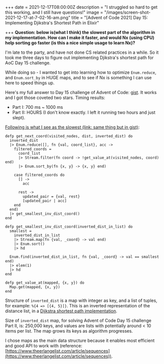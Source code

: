 +++
date = 2021-12-17T08:00:00Z
description = "I struggled so hard to get this working, and I still have questions!"
image = "/images/screen-shot-2021-12-17-at-7-02-16-am.png"
title = "[Advent of Code 2021] Day 15: Implementing Djikstra's Shortest Path in Elixir"

+++
**Question: below is(what I think) the slowest part of the algorithm in my implementation. How can I make it faster, and would Nx (using CPU) help sorting go faster (is this a nice simple usage to learn Nx)?**

I'm late to the party, and have not done CS related practices in a while. So it took me three days to figure out implementing Djikstra's shortest path for AoC Day 15 challenge. 

While doing so - I wanted to get into learning how to optimize `Enum.reduce`, and `Enum.sort_by` in HUGE maps, and to see if Nx is something I can use here to speed things up.

Here's my full answer to Day 15 challenge of Advent of Code: [gist](https://gist.github.com/lovebes/de57c109217ff87745f9153e25ef65a6).
It works and I got those coveted two stars. Timing results:

* Part I: 700 ms ~ 1000 ms
* Part II: HOURS (I don't know exactly. I left it running two hours and just slept).

[Following is what I see as the slowest (link: same thing but in gist)](https://gist.github.com/lovebes/de57c109217ff87745f9153e25ef65a6#file-part_where_it_is_slowest-ex):



    defp get_next_coord(visited_nodes, dist, inverted_dist) do
      inverted_dist
      |> Enum.reduce([], fn {val, coord_list}, acc ->
        filtered_coords =
          coord_list
          |> Stream.filter(fn coord -> !get_value_at(visited_nodes, coord) end)
          |> Enum.sort_by(fn {x, y} -> {x, y} end)

        case filtered_coords do
          [] ->
            acc

          rest ->
            updated_pair = {val, rest}
            [updated_pair | acc]
        end
      end)
      |> get_smallest_inv_dist_coord()
    end

    defp get_smallest_inv_dist_coord(inverted_dist_in_list) do
      smallest =
        inverted_dist_in_list
        |> Stream.map(fn {val, _coord} -> val end)
        |> Enum.sort()
        |> hd

      Enum.find(inverted_dist_in_list, fn {val, _coord} -> val == smallest end)
      |> elem(1)
      |> hd
    end

    defp get_value_at(mapped, {x, y}) do
      Map.get(mapped, {x, y})
    end


Structure of `inverted_dist` is a map with integer as key, and a list of tuples, for example:
`%{4 => [{4, 5}]}`. This is an inverted representation of the distance list, in a [Dijkstra shortest path implementation](https://www.geeksforgeeks.org/dijkstras-shortest-path-algorithm-greedy-algo-7/).

Size of `inverted_dist` map, for solving Advent of Code Day 15 challenge Part II, is: 250,000 keys, and values are lists with potentially around < 10 items per list. The map grows its keys as algorithm progresses.

I chose maps as the main data structure because it enables most efficient and good API to work with (reference: [https://www.theerlangelist.com/article/sequences](https://www.theerlangelist.com/article/sequences)).
